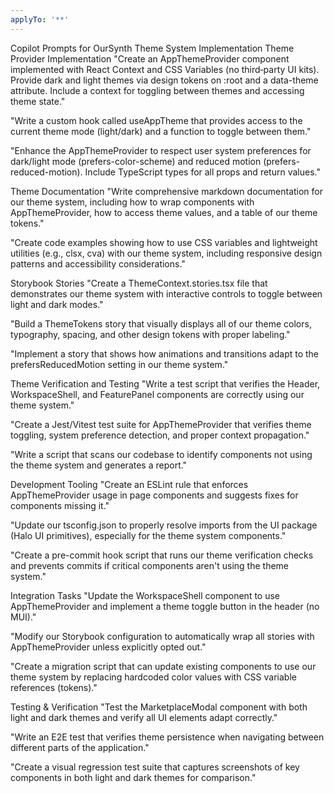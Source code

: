 ```yaml
---
applyTo: '**'
---
```

Copilot Prompts for OurSynth Theme System Implementation
Theme Provider Implementation
"Create an AppThemeProvider component implemented with React Context and CSS Variables (no third‑party UI kits). Provide dark and light themes via design tokens on :root and a data-theme attribute. Include a context for toggling between themes and accessing theme state."

"Write a custom hook called useAppTheme that provides access to the current theme mode (light/dark) and a function to toggle between them."

"Enhance the AppThemeProvider to respect user system preferences for dark/light mode (prefers-color-scheme) and reduced motion (prefers-reduced-motion). Include TypeScript types for all props and return values."

Theme Documentation
"Write comprehensive markdown documentation for our theme system, including how to wrap components with AppThemeProvider, how to access theme values, and a table of our theme tokens."

"Create code examples showing how to use CSS variables and lightweight utilities (e.g., clsx, cva) with our theme system, including responsive design patterns and accessibility considerations."

Storybook Stories
"Create a ThemeContext.stories.tsx file that demonstrates our theme system with interactive controls to toggle between light and dark modes."

"Build a ThemeTokens story that visually displays all of our theme colors, typography, spacing, and other design tokens with proper labeling."

"Implement a story that shows how animations and transitions adapt to the prefersReducedMotion setting in our theme system."

Theme Verification and Testing
"Write a test script that verifies the Header, WorkspaceShell, and FeaturePanel components are correctly using our theme system."

"Create a Jest/Vitest test suite for AppThemeProvider that verifies theme toggling, system preference detection, and proper context propagation."

"Write a script that scans our codebase to identify components not using the theme system and generates a report."

Development Tooling
"Create an ESLint rule that enforces AppThemeProvider usage in page components and suggests fixes for components missing it."

"Update our tsconfig.json to properly resolve imports from the UI package (Halo UI primitives), especially for the theme system components."

"Create a pre-commit hook script that runs our theme verification checks and prevents commits if critical components aren't using the theme system."

Integration Tasks
"Update the WorkspaceShell component to use AppThemeProvider and implement a theme toggle button in the header (no MUI)."

"Modify our Storybook configuration to automatically wrap all stories with AppThemeProvider unless explicitly opted out."

"Create a migration script that can update existing components to use our theme system by replacing hardcoded color values with CSS variable references (tokens)."

Testing & Verification
"Test the MarketplaceModal component with both light and dark themes and verify all UI elements adapt correctly."

"Write an E2E test that verifies theme persistence when navigating between different parts of the application."

"Create a visual regression test suite that captures screenshots of key components in both light and dark themes for comparison."
